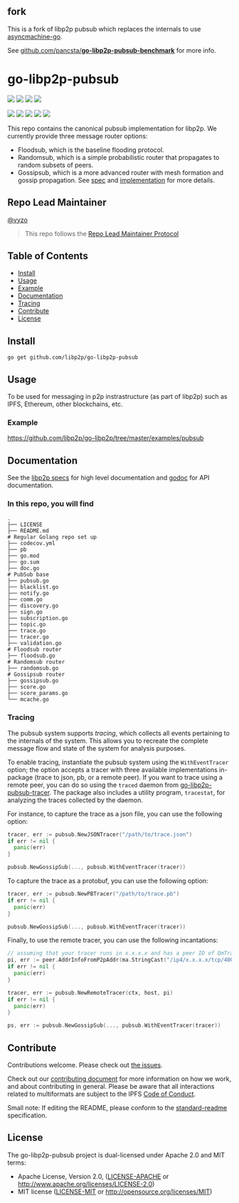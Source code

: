 ## fork

This is a fork of libp2p pubsub which replaces the internals to use [asyncmachine-go](http://github.com/pancsta/asyncmachine-go).

See [github.com/pancsta/**go-libp2p-pubsub-benchmark**](https://github.com/pancsta/go-libp2p-pubsub-benchmark/#libp2p-pubsub-benchmark) for more info.

# go-libp2p-pubsub

<p align="left">
  <a href="http://protocol.ai"><img src="https://img.shields.io/badge/made%20by-Protocol%20Labs-blue.svg?style=flat-square" /></a>
  <a href="http://libp2p.io/"><img src="https://img.shields.io/badge/project-libp2p-yellow.svg?style=flat-square" /></a>
  <a href="http://webchat.freenode.net/?channels=%23libp2p"><img src="https://img.shields.io/badge/freenode-%23libp2p-yellow.svg?style=flat-square" /></a>
  <a href="https://discuss.libp2p.io"><img src="https://img.shields.io/discourse/https/discuss.libp2p.io/posts.svg?style=flat-square"/></a>
</p>

<p align="left">
  <a href="https://codecov.io/gh/libp2p/go-libp2p-pubsub"><img src="https://codecov.io/gh/libp2p/go-libp2p-pubsub/branch/master/graph/badge.svg"></a>
  <a href="https://goreportcard.com/report/github.com/libp2p/go-libp2p-pubsub"><img src="https://goreportcard.com/badge/github.com/libp2p/go-libp2p-pubsub" /></a>
  <a href="https://github.com/RichardLitt/standard-readme"><img src="https://img.shields.io/badge/readme%20style-standard-brightgreen.svg?style=flat-square" /></a>
  <a href="https://godoc.org/github.com/libp2p/go-libp2p-pubsub"><img src="http://img.shields.io/badge/godoc-reference-5272B4.svg?style=flat-square" /></a>
  <a href=""><img src="https://img.shields.io/badge/golang-%3E%3D1.14.0-orange.svg?style=flat-square" /></a>
  <br>
</p>

This repo contains the canonical pubsub implementation for libp2p. We currently provide three message router options:
- Floodsub, which is the baseline flooding protocol.
- Randomsub, which is a simple probabilistic router that propagates to random subsets of peers.
- Gossipsub, which is a more advanced router with mesh formation and gossip propagation. See [spec](https://github.com/libp2p/specs/tree/master/pubsub/gossipsub) and  [implementation](https://github.com/libp2p/go-libp2p-pubsub/blob/master/gossipsub.go) for more details.


## Repo Lead Maintainer

[@vyzo](https://github.com/vyzo/)

> This repo follows the [Repo Lead Maintainer Protocol](https://github.com/ipfs/team-mgmt/blob/master/LEAD_MAINTAINER_PROTOCOL.md)

## Table of Contents

<!-- START doctoc generated TOC please keep comment here to allow auto update -->
<!-- DON'T EDIT THIS SECTION, INSTEAD RE-RUN doctoc TO UPDATE -->

- [Install](#install)
- [Usage](#usage)
- [Example](#example)
- [Documentation](#documentation)
- [Tracing](#tracing)
- [Contribute](#contribute)
- [License](#license)

<!-- END doctoc generated TOC please keep comment here to allow auto update -->

## Install

```
go get github.com/libp2p/go-libp2p-pubsub
```

## Usage

To be used for messaging in p2p instrastructure (as part of libp2p) such as IPFS, Ethereum, other blockchains, etc.

### Example

https://github.com/libp2p/go-libp2p/tree/master/examples/pubsub

## Documentation

See the [libp2p specs](https://github.com/libp2p/specs/tree/master/pubsub) for high level documentation and [godoc](https://godoc.org/github.com/libp2p/go-libp2p-pubsub) for API documentation.

### In this repo, you will find

```
.
├── LICENSE
├── README.md
# Regular Golang repo set up
├── codecov.yml
├── pb
├── go.mod
├── go.sum
├── doc.go
# PubSub base
├── pubsub.go
├── blacklist.go
├── notify.go
├── comm.go
├── discovery.go
├── sign.go
├── subscription.go
├── topic.go
├── trace.go
├── tracer.go
├── validation.go
# Floodsub router
├── floodsub.go
# Randomsub router
├── randomsub.go
# Gossipsub router
├── gossipsub.go
├── score.go
├── score_params.go
└── mcache.go
```

### Tracing

The pubsub system supports _tracing_, which collects all events pertaining to the internals of the system. This allows you to recreate the complete message flow and state of the system for analysis purposes.

To enable tracing, instantiate the pubsub system using the `WithEventTracer` option; the option accepts a tracer with three available implementations in-package (trace to json, pb, or a remote peer).
If you want to trace using a remote peer, you can do so using the `traced` daemon from [go-libp2p-pubsub-tracer](https://github.com/libp2p/go-libp2p-pubsub-tracer). The package also includes a utility program, `tracestat`, for analyzing the traces collected by the daemon.

For instance, to capture the trace as a json file, you can use the following option:
```go
tracer, err := pubsub.NewJSONTracer("/path/to/trace.json")
if err != nil {
  panic(err)
}

pubsub.NewGossipSub(..., pubsub.WithEventTracer(tracer))
```

To capture the trace as a protobuf, you can use the following option:
```go
tracer, err := pubsub.NewPBTracer("/path/to/trace.pb")
if err != nil {
  panic(err)
}

pubsub.NewGossipSub(..., pubsub.WithEventTracer(tracer))
```

Finally, to use the remote tracer, you can use the following incantations:
```go
// assuming that your tracer runs in x.x.x.x and has a peer ID of QmTracer
pi, err := peer.AddrInfoFromP2pAddr(ma.StringCast("/ip4/x.x.x.x/tcp/4001/p2p/QmTracer"))
if err != nil {
  panic(err)
}

tracer, err := pubsub.NewRemoteTracer(ctx, host, pi)
if err != nil {
  panic(err)
}

ps, err := pubsub.NewGossipSub(..., pubsub.WithEventTracer(tracer))
```

## Contribute

Contributions welcome. Please check out [the issues](https://github.com/libp2p/go-libp2p-pubsub/issues).

Check out our [contributing document](https://github.com/libp2p/community/blob/master/contributing.md) for more information on how we work, and about contributing in general. Please be aware that all interactions related to multiformats are subject to the IPFS [Code of Conduct](https://github.com/ipfs/community/blob/master/code-of-conduct.md).

Small note: If editing the README, please conform to the [standard-readme](https://github.com/RichardLitt/standard-readme) specification.

## License

The go-libp2p-pubsub project is dual-licensed under Apache 2.0 and MIT terms:

- Apache License, Version 2.0, ([LICENSE-APACHE](./LICENSE-APACHE) or http://www.apache.org/licenses/LICENSE-2.0)
- MIT license ([LICENSE-MIT](./LICENSE-MIT) or http://opensource.org/licenses/MIT)
